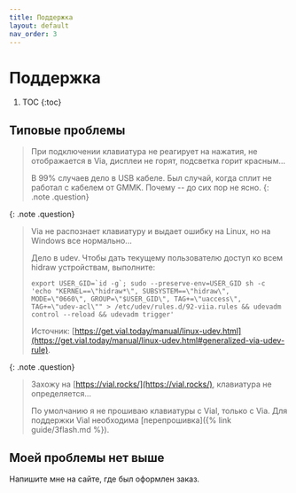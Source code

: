 ```yaml
---
title: Поддержка
layout: default
nav_order: 3
---
```


# Поддержка

1. TOC
{:toc}

## Типовые проблемы

> При подключении клавиатура не реагирует на нажатия, не отображается в Via, дисплеи не горят, подсветка горит красным...
>
> В 99% случаев дело в USB кабеле. Был случай, когда сплит не работал с кабелем от GMMK. Почему -- до сих пор не ясно.
{: .note .question}

{: .note .question}
> Via не распознает клавиатуру и выдает ошибку на Linux, но на Windows все нормально...
>
> Дело в udev. Чтобы дать текущему пользователю доступ ко всем hidraw устройствам, выполните:
>
> ```
> export USER_GID=`id -g`; sudo --preserve-env=USER_GID sh -c 'echo "KERNEL==\"hidraw*\", SUBSYSTEM==\"hidraw\", MODE=\"0660\", GROUP=\"$USER_GID\", TAG+=\"uaccess\", TAG+=\"udev-acl\"" > /etc/udev/rules.d/92-viia.rules && udevadm control --reload && udevadm trigger'
> ```
>
> Источник: [https://get.vial.today/manual/linux-udev.html](https://get.vial.today/manual/linux-udev.html#generalized-via-udev-rule).

{: .note .question}
> Захожу на [https://vial.rocks/](https://vial.rocks/), клавиатура не определяется...
>
> По умолчанию я не прошиваю клавиатуры с Vial, только с Via. Для поддержки Vial необходима [перепрошивка]({% link guide/3flash.md %}).

## Моей проблемы нет выше

Напишите мне на сайте, где был оформлен заказ.

<!-- ## Формат обращения -->
<!---->
<!-- Ответьте на вопросы ниже и пришлите мне ответы: -->
<!---->
<!-- 1.  -->

